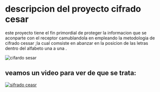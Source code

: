 # descripcion del proyecto cifrado cesar 
este proyecto tiene el fin primordial de proteger la informacion que se aconparte con el receptor camublandola 
en empleando la metodologia de cifrado cessar ;la cual comsiste en abanzar en la posicion de las letras dentro 
del alfabeto una a una . 

![cifardo sesar](https://informaticaseguraupc.files.wordpress.com/2014/09/cifrado-cesar.png)

## veamos un video para ver de que se trata:
[![sifrado ceasr](https://img.youtube.com/vi/9oGHiEvrTxQ/0.jpg)](https://www.youtube.com/watch?v=9oGHiEvrTxQ)



